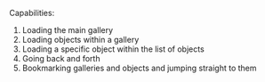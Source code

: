 Capabilities:

1) Loading the main gallery
2) Loading objects within a gallery
3) Loading a specific object within the list of objects
4) Going back and forth
5) Bookmarking galleries and objects and jumping straight to them
